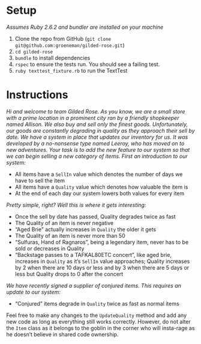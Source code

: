 # Setup

*Assumes Ruby 2.6.2 and bundler are installed on your machine*

1. Clone the repo from GitHub (`git clone git@github.com:groeneman/gilded-rose.git`)
2. `cd gilded-rose`
3. `bundle` to install dependencies
4. `rspec` to ensure the tests run. You should see a failing test. 
5. `ruby texttest_fixture.rb` to run the TextTest

# Instructions

*Hi and welcome to team Gilded Rose. As you know, we are a small store with a prime location in a prominent city ran by a friendly shopkeeper named Allison. We also buy and sell only the finest goods. Unfortunately, our goods are constantly degrading in quality as they approach their sell by date. We have a system in place that updates our inventory for us. It was developed by a no-nonsense type named Leeroy, who has moved on to new adventures. Your task is to add the new feature to our system so that we can begin selling a new category of items. First an introduction to our system:*

* All items have a `SellIn` value which denotes the number of days we have to sell the item
* All items have a `Quality` value which denotes how valuable the item is
* At the end of each day our system lowers both values for every item

*Pretty simple, right? Well this is where it gets interesting:*

- Once the sell by date has passed, Quality degrades twice as fast
- The Quality of an item is never negative
- “Aged Brie” actually increases in `Quality` the older it gets
- The Quality of an item is never more than 50
- “Sulfuras, Hand of Ragnaros”, being a legendary item, never has to be sold or decreases in Quality
- “Backstage passes to a TAFKAL80ETC concert”, like aged brie, increases in `Quality` as it’s `SellIn` value approaches; Quality increases by 2 when there are 10 days or less and by 3 when there are 5 days or less but Quality drops to 0 after the concert

*We have recently signed a supplier of conjured items. This requires an update to our system:*

- “Conjured” items degrade in `Quality` twice as fast as normal items

Feel free to make any changes to the `UpdateQuality` method and add any new code as long as everything still works correctly. However, do not alter the `Item` class as it belongs to the goblin in the corner who will insta-rage as he doesn’t believe in shared code ownership.
